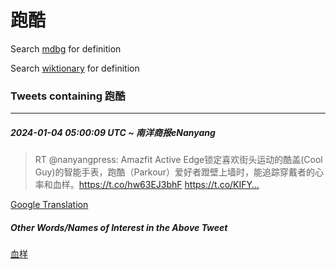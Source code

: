 # 跑酷

Search [mdbg](https://www.mdbg.net/chinese/dictionary?page=worddict&wdrst=0&wdqb=跑酷) for definition

Search [wiktionary](https://en.wiktionary.org/wiki/跑酷) for definition

### Tweets containing 跑酷

___
##### 2024-01-04 05:00:09 UTC ~ 南洋商报eNanyang
> RT @nanyangpress: Amazfit Active Edge锁定喜欢街头运动的酷盖(Cool Guy)的智能手表，跑酷（Parkour）爱好者蹬壁上墙时，能追踪穿戴者的心率和血样。https://t.co/hw63EJ3bhF https://t.co/KIFY…

[Google Translation](https://translate.google.com/?hi=en&tab=TT&sl=zh-CN&tl=en&op=translate&text=RT+%40nanyangpress%3A+Amazfit+Active+Edge%E9%94%81%E5%AE%9A%E5%96%9C%E6%AC%A2%E8%A1%97%E5%A4%B4%E8%BF%90%E5%8A%A8%E7%9A%84%E9%85%B7%E7%9B%96%28Cool+Guy%29%E7%9A%84%E6%99%BA%E8%83%BD%E6%89%8B%E8%A1%A8%EF%BC%8C%E8%B7%91%E9%85%B7%EF%BC%88Parkour%EF%BC%89%E7%88%B1%E5%A5%BD%E8%80%85%E8%B9%AC%E5%A3%81%E4%B8%8A%E5%A2%99%E6%97%B6%EF%BC%8C%E8%83%BD%E8%BF%BD%E8%B8%AA%E7%A9%BF%E6%88%B4%E8%80%85%E7%9A%84%E5%BF%83%E7%8E%87%E5%92%8C%E8%A1%80%E6%A0%B7%E3%80%82https%3A%2F%2Ft.co%2Fhw63EJ3bhF+https%3A%2F%2Ft.co%2FKIFY%E2%80%A6)
##### Other Words/Names of Interest in the Above Tweet
[血样](血样.md)
